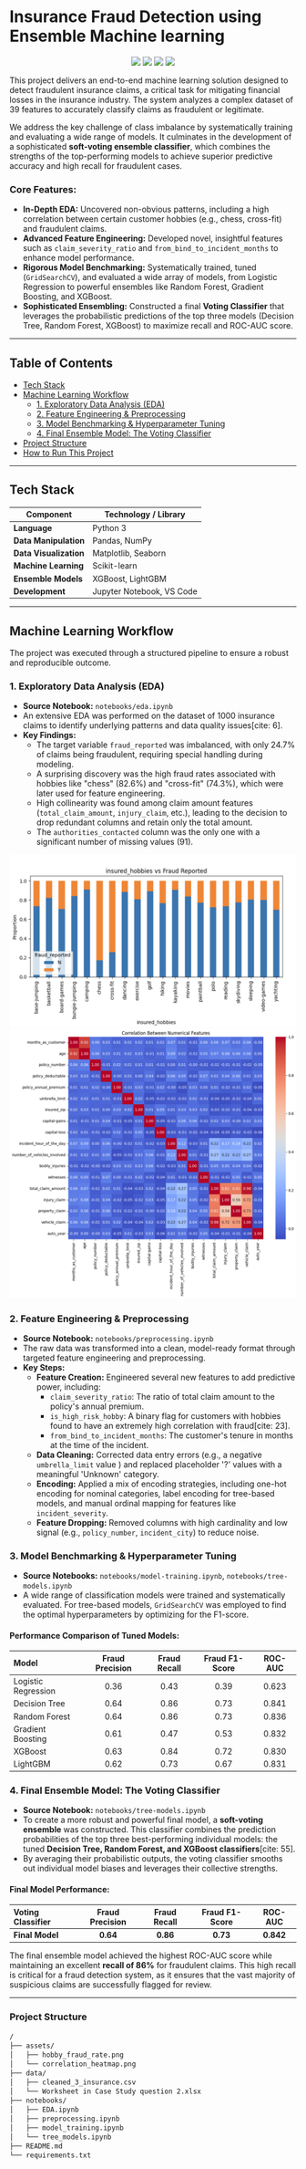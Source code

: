 # Insurance Fraud Detection using Ensemble Machine learning

<p align="center">
  <img src="https://img.shields.io/badge/Python-3.9-blue.svg">
  <img src="https://img.shields.io/badge/ML%20Library-Scikit--learn-orange.svg">
  <img src="https://img.shields.io/badge/Ensemble%20Learning-Voting%20Classifier-blueviolet.svg">
  <img src="https://img.shields.io/badge/Problem-Classification-yellow.svg">
</p>

This project delivers an end-to-end machine learning solution designed to detect fraudulent insurance claims, a critical task for mitigating financial losses in the insurance industry. The system analyzes a complex dataset of 39 features to accurately classify claims as fraudulent or legitimate.

We address the key challenge of class imbalance by systematically training and evaluating a wide range of models. It culminates in the development of a sophisticated **soft-voting ensemble classifier**, which combines the strengths of the top-performing models to achieve superior predictive accuracy and high recall for fraudulent cases.

### Core Features:
* **In-Depth EDA:** Uncovered non-obvious patterns, including a high correlation between certain customer hobbies (e.g., chess, cross-fit) and fraudulent claims.
* **Advanced Feature Engineering:** Developed novel, insightful features such as `claim_severity_ratio` and `from_bind_to_incident_months` to enhance model performance.
* **Rigorous Model Benchmarking:** Systematically trained, tuned (`GridSearchCV`), and evaluated a wide array of models, from Logistic Regression to powerful ensembles like Random Forest, Gradient Boosting, and XGBoost.
* **Sophisticated Ensembling:** Constructed a final **Voting Classifier** that leverages the probabilistic predictions of the top three models (Decision Tree, Random Forest, XGBoost) to maximize recall and ROC-AUC score.

---

## Table of Contents
- [Tech Stack](#tech-stack)
- [Machine Learning Workflow](#machine-learning-workflow)
  - [1. Exploratory Data Analysis (EDA)](#1-exploratory-data-analysis-eda)
  - [2. Feature Engineering & Preprocessing](#2-feature-engineering--preprocessing)
  - [3. Model Benchmarking & Hyperparameter Tuning](#3-model-benchmarking--hyperparameter-tuning)
  - [4. Final Ensemble Model: The Voting Classifier](#4-final-ensemble-model-the-voting-classifier)
- [Project Structure](#project-structure)
- [How to Run This Project](#how-to-run-this-project)

---

## Tech Stack

| Component             | Technology / Library                                       |
| --------------------- | ---------------------------------------------------------- |
| **Language** | Python 3                                                   |
| **Data Manipulation** | Pandas, NumPy                                              |
| **Data Visualization**| Matplotlib, Seaborn                                        |
| **Machine Learning** | Scikit-learn                                               |
| **Ensemble Models** | XGBoost, LightGBM                                          |
| **Development** | Jupyter Notebook, VS Code                                  |

---

## Machine Learning Workflow

The project was executed through a structured pipeline to ensure a robust and reproducible outcome.

### 1. Exploratory Data Analysis (EDA)
* **Source Notebook:** `notebooks/eda.ipynb`
* An extensive EDA was performed on the dataset of 1000 insurance claims to identify underlying patterns and data quality issues[cite: 6].
* **Key Findings:**
    * The target variable `fraud_reported` was imbalanced, with only 24.7% of claims being fraudulent, requiring special handling during modeling.
    * A surprising discovery was the high fraud rates associated with hobbies like "chess" (82.6%) and "cross-fit" (74.3%), which were later used for feature engineering.
    * High collinearity was found among claim amount features (`total_claim_amount`, `injury_claim`, etc.), leading to the decision to drop redundant columns and retain only the total amount.
    * The `authorities_contacted` column was the only one with a significant number of missing values (91).

![Hobby vs. Fraud Rate](assets/hobby_fraud_rate.png)
![Correlation Heatmap](assets/correlation_heatmap.png)

### 2. Feature Engineering & Preprocessing
* **Source Notebook:** `notebooks/preprocessing.ipynb`
* The raw data was transformed into a clean, model-ready format through targeted feature engineering and preprocessing.
* **Key Steps:**
    * **Feature Creation:** Engineered several new features to add predictive power, including:
        * `claim_severity_ratio`: The ratio of total claim amount to the policy's annual premium.
        * `is_high_risk_hobby`: A binary flag for customers with hobbies found to have an extremely high correlation with fraud[cite: 23].
        * `from_bind_to_incident_months`: The customer's tenure in months at the time of the incident.
    * **Data Cleaning:** Corrected data entry errors (e.g., a negative `umbrella_limit` value ) and replaced placeholder '?' values with a meaningful 'Unknown' category.
    * **Encoding:** Applied a mix of encoding strategies, including one-hot encoding for nominal categories, label encoding for tree-based models, and manual ordinal mapping for features like `incident_severity`.
    * **Feature Dropping:** Removed columns with high cardinality and low signal (e.g., `policy_number`, `incident_city`) to reduce noise.

### 3. Model Benchmarking & Hyperparameter Tuning
* **Source Notebooks:** `notebooks/model-training.ipynb`, `notebooks/tree-models.ipynb`
* A wide range of classification models were trained and systematically evaluated. For tree-based models, `GridSearchCV` was employed to find the optimal hyperparameters by optimizing for the F1-score.

#### Performance Comparison of Tuned Models:

| Model                 | Fraud Precision | Fraud Recall | Fraud F1-Score | ROC-AUC |
| :-------------------- | :-------------: | :----------: | :------------: | :-----: |
| Logistic Regression   |      0.36       |     0.43     |      0.39      |  0.623  |
| Decision Tree         |      0.64       |     0.86     |      0.73      |  0.841  |
| Random Forest         |      0.64       |     0.86     |      0.73      |  0.836  |
| Gradient Boosting     |      0.61       |     0.47     |      0.53      |  0.832  |
| XGBoost               |      0.63       |     0.84     |      0.72      |  0.830  |
| LightGBM              |      0.62       |     0.73     |      0.67      |  0.831  |

### 4. Final Ensemble Model: The Voting Classifier
* **Source Notebook:** `notebooks/tree-models.ipynb`
* To create a more robust and powerful final model, a **soft-voting ensemble** was constructed. This classifier combines the prediction probabilities of the top three best-performing individual models: the tuned **Decision Tree, Random Forest, and XGBoost classifiers**[cite: 55].
* By averaging their probabilistic outputs, the voting classifier smooths out individual model biases and leverages their collective strengths.

#### Final Model Performance:

| Voting Classifier | Fraud Precision | Fraud Recall | Fraud F1-Score | ROC-AUC |
| :--- | :---: | :---: | :---: | :---: |
| **Final Model** | **0.64** | **0.86** | **0.73** | **0.842** |

The final ensemble model achieved the highest ROC-AUC score while maintaining an excellent **recall of 86%** for fraudulent claims. This high recall is critical for a fraud detection system, as it ensures that the vast majority of suspicious claims are successfully flagged for review.

---

### Project Structure

```
/
├── assets/
│   ├── hobby_fraud_rate.png
│   └── correlation_heatmap.png
├── data/
│   ├── cleaned_3_insurance.csv
│   └── Worksheet in Case Study question 2.xlsx
├── notebooks/
│   ├── EDA.ipynb
│   ├── preprocessing.ipynb
│   ├── model_training.ipynb
│   └── tree_models.ipynb
├── README.md
└── requirements.txt
```